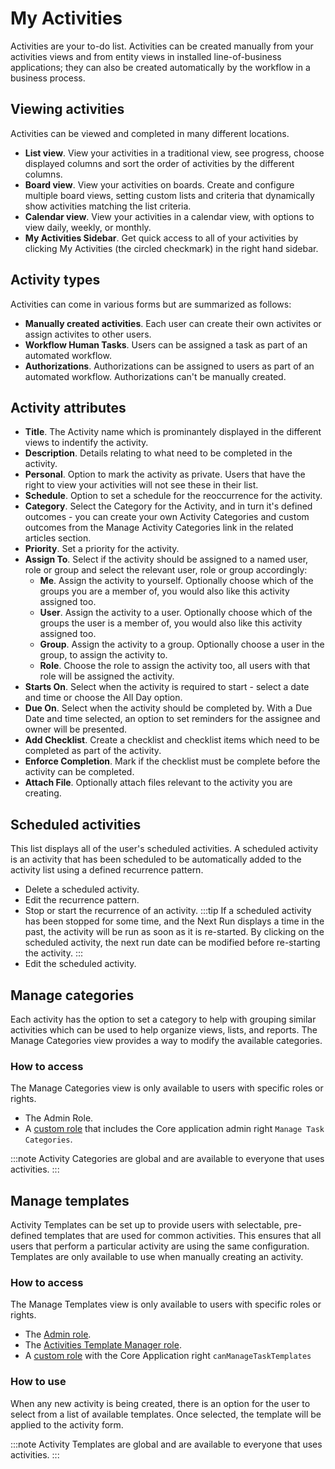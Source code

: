 # My Activities
Activities are your to-do list. Activities can be created manually from your activities views and from entity views in installed line-of-business applications; they can also be created automatically by the workflow in a business process.

## Viewing activities
Activities can be viewed and completed in many different locations.

* **List view**. View your activities in a traditional view, see progress, choose displayed columns and sort the order of activities by the different columns.
* **Board view**. View your activities on boards. Create and configure multiple board views, setting custom lists and criteria that dynamically show activities matching the list criteria.
* **Calendar view**. View your activities in a calendar view, with options to view daily, weekly, or monthly.
* **My Activities Sidebar**. Get quick access to all of your activities by clicking My Activities (the circled checkmark) in the right hand sidebar.

## Activity types
Activities can come in various forms but are summarized as follows:

* **Manually created activities**. Each user can create their own activites or assign activites to other users.
* **Workflow Human Tasks**. Users can be assigned a task as part of an automated workflow.  
* **Authorizations**. Authorizations can be assigned to users as part of an automated workflow. Authorizations can't be manually created.

## Activity attributes
* **Title**. The Activity name which is prominantely displayed in the different views to indentify the activity.
* **Description**. Details relating to what need to be completed in the activity.
* **Personal**. Option to mark the activity as private. Users that have the right to view your activities will not see these in their list.
* **Schedule**. Option to set a schedule for the reoccurrence for the activity.
* **Category**. Select the Category for the Activity, and in turn it's defined outcomes - you can create your own Activity Categories and custom outcomes from the Manage Activity Categories link in the related articles section.
* **Priority**. Set a priority for the activity.
* **Assign To**. Select if the activity should be assigned to a named user, role or group and select the relevant user, role or group accordingly:
    * **Me**. Assign the activity to yourself. Optionally choose which of the groups you are a member of, you would also like this activity assigned too.
    * **User**. Assign the activity to a user. Optionally choose which of the groups the user is a member of, you would also like this activity assigned too.
    * **Group**. Assign the activity to a group. Optionally choose a user in the group, to assign the activity to.
    * **Role**. Choose the role to assign the activity too, all users with that role will be assigned the activity.
* **Starts On**. Select when the activity is required to start - select a date and time or choose the All Day option.
* **Due On**. Select when the activity should be completed by. With a Due Date and time selected, an option to set reminders for the assignee and owner will be presented.
* **Add Checklist**. Create a checklist and checklist items which need to be completed as part of the activity.
* **Enforce Completion**. Mark if the checklist must be complete before the activity can be completed.
* **Attach File**. Optionally attach files relevant to the activity you are creating.

## Scheduled activities
This list displays all of the user's scheduled activities. A scheduled activity is an activity that has been scheduled to be automatically added to the activity list using a defined recurrence pattern.

* Delete a scheduled activity.
* Edit the recurrence pattern.
* Stop or start the recurrence of an activity.
    :::tip
    If a scheduled activity has been stopped for some time, and the Next Run displays a time in the past, the activity will be run as soon as it is re-started. By clicking on the scheduled activity, the next run date can be modified before re-starting the activity.
    :::
* Edit the scheduled activity.

## Manage categories
Each activity has the option to set a category to help with grouping similar activities which can be used to help organize views, lists, and reports. The Manage Categories view provides a way to modify the available categories.  

### How to access
The Manage Categories view is only available to users with specific roles or rights.
* The Admin Role.
* A [custom role](/esp-config/organizational-data/roles#user-created-roles) that includes the Core application admin right `Manage Task Categories`.

:::note
Activity Categories are global and are available to everyone that uses activities.
:::

## Manage templates
Activity Templates can be set up to provide users with selectable, pre-defined templates that are used for common activities. This ensures that all users that perform a particular activity are using the same configuration. Templates are only available to use when manually creating an activity.

### How to access
The Manage Templates view is only available to users with specific roles or rights.  
* The [Admin role](/esp-config/organizational-data/roles#system-roles).
* The [Activities Template Manager role](/esp-config/organizational-data/roles#system-roles).  
* A [custom role](/esp-config/organizational-data/roles#user-created-roles) with the Core Application right `canManageTaskTemplates`

### How to use
When any new activity is being created, there is an option for the user to select from a list of available templates.  Once selected, the template will be applied to the activity form.

:::note
Activity Templates are global and are available to everyone that uses activities.
:::